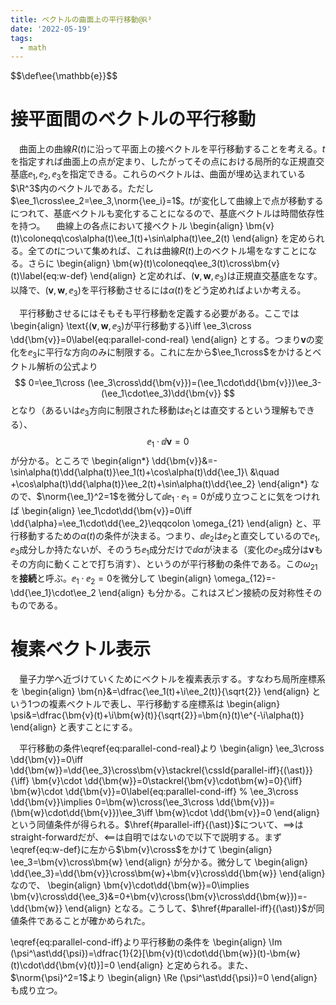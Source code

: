 ```yaml
---
title: ベクトルの曲面上の平行移動@ℝ³
date: '2022-05-19'
tags:
  - math
---
```


<div className="hidden">$$\def\ee{\mathbb{e}}$$</div>

# 接平面間のベクトルの平行移動

　曲面上の曲線$R(t)$に沿って平面上の接ベクトルを平行移動することを考える。$t$を指定すれば曲面上の点が定まり、したがってその点における局所的な正規直交基底$\ee_1,\ee_2,\ee_3$を指定できる。これらのベクトルは、曲面が埋め込まれている$\R^3$内のベクトルである。ただし$\ee_1\cross\ee_2=\ee_3,\norm{\ee_i}=1$。$t$が変化して曲線上で点が移動するにつれて、基底ベクトルも変化することになるので、基底ベクトルは時間依存性を持つ。
　曲線上の各点において接ベクトル
\begin{align}
\bm{v}(t)\coloneqq\cos\alpha(t)\ee_1(t)+\sin\alpha(t)\ee_2(t)
\end{align}
を定められる。全ての$t$について集めれば、これは曲線$R(t)$上のベクトル場をなすことになる。さらに
\begin{align}
\bm{w}(t)\coloneqq\ee_3(t)\cross\bm{v}(t)\label{eq:w-def}
\end{align}
と定めれば、$(\bm{v},\bm{w},\ee_3)$は正規直交基底をなす。以降で、$(\bm{v},\bm{w},\ee_3)$を平行移動させるには$\alpha(t)$をどう定めればよいか考える。

　平行移動させるにはそもそも平行移動を定義する必要がある。ここでは
\begin{align}
\text{$(\bm{v},\bm{w},\ee_3)$が平行移動する}\iff \ee_3\cross \dd{\bm{v}}=0\label{eq:parallel-cond-real}
\end{align}
とする。つまり$\bm{v}$の変化を$\ee_3$に平行な方向のみに制限する。これに左から$\ee_1\cross$をかけるとベクトル解析の公式より
$$
0=\ee_1\cross (\ee_3\cross\dd{\bm{v}})=(\ee_1\cdot\dd{\bm{v}})\ee_3-(\ee_1\cdot\ee_3)\dd{\bm{v}}
$$
となり（あるいは$\ee_3$方向に制限された移動は$\ee_1$とは直交するという理解もできる）、
$$
\ee_1\cdot\dd{\bm{v}}=0
$$
が分かる。ところで
\begin{align*}
\dd{\bm{v}}&=-\sin\alpha(t)\dd{\alpha(t)}\ee_1(t)+\cos\alpha(t)\dd{\ee_1}\\
&\quad +\cos\alpha(t)\dd{\alpha(t)}\ee_2(t)+\sin\alpha(t)\dd{\ee_2}
\end{align*}
なので、$\norm{\ee_1}^2=1$を微分して$\dd{\ee_1}\cdot\ee_1=0$が成り立つことに気をつければ
\begin{align}
\ee_1\cdot\dd{\bm{v}}=0\iff \dd{\alpha}=\ee_1\cdot\dd{\ee_2}\eqqcolon \omega_{21}
\end{align}
と、平行移動するための$\alpha(t)$の条件が決まる。つまり、$\dd{\ee_2}$は$\ee_2$と直交しているので$\ee_1,\ee_3$成分しか持たないが、そのうち$\ee_1$成分だけで$\dd{\alpha}$が決まる（変化の$\ee_3$成分は$\bm{v}$もその方向に動くことで打ち消す）、というのが平行移動の条件である。この$\omega_{21}$を**接続**と呼ぶ。$\ee_1\cdot\ee_2=0$を微分して
\begin{align}
  \omega_{12}=-\dd{\ee_1}\cdot\ee_2
\end{align}
も分かる。これはスピン接続の反対称性そのものである。

# 複素ベクトル表示

　量子力学へ近づけていくためにベクトルを複素表示する。すなわち局所座標系を
\begin{align}
  \bm{n}&=\dfrac{\ee_1(t)+\i\ee_2(t)}{\sqrt{2}}
\end{align}
という1つの複素ベクトルで表し、平行移動する座標系は
\begin{align}
  \psi&=\dfrac{\bm{v}(t)+\i\bm{w}(t)}{\sqrt{2}}=\bm{n}(t)\e^{-\i\alpha(t)}
\end{align}
と表すことにする。

　平行移動の条件\eqref{eq:parallel-cond-real}より
\begin{align}
\ee_3\cross \dd{\bm{v}}=0\iff \dd{\bm{w}}=\dd{\ee_3}\cross\bm{v}\stackrel{\cssId{parallel-iff}{(\ast)}}{\iff} \bm{v}\cdot \dd{\bm{w}}=0\stackrel{\bm{v}\cdot\bm{w}=0}{\iff} \bm{w}\cdot \dd{\bm{v}}=0\label{eq:parallel-cond-iff}
% \ee_3\cross \dd{\bm{v}}\implies 0=\bm{w}\cross(\ee_3\cross \dd{\bm{v}})=(\bm{w}\cdot\dd{\bm{v}})\ee_3\iff \bm{w}\cdot \dd{\bm{v}}=0
\end{align}
という同値条件が得られる。$\href{#parallel-iff}{(\ast)}$について、$\implies$はstraight-forwardだが、$\impliedby$は自明ではないので以下で説明する。まず\eqref{eq:w-def}に左から$\bm{v}\cross$をかけて
\begin{align}
  \ee_3=\bm{v}\cross\bm{w}
\end{align}
が分かる。微分して
\begin{align}
  \dd{\ee_3}=\dd{\bm{v}}\cross\bm{w}+\bm{v}\cross\dd{\bm{w}}
\end{align}
なので、
\begin{align}
  \bm{v}\cdot\dd{\bm{w}}=0\implies \bm{v}\cross\dd{\ee_3}&=0+\bm{v}\cross(\bm{v}\cross\dd{\bm{w}})=-\dd{\bm{w}}
\end{align}
となる。こうして、$\href{#parallel-iff}{(\ast)}$が同値条件であることが確かめられた。

\eqref{eq:parallel-cond-iff}より平行移動の条件を
\begin{align}
  \Im (\psi^\ast\dd{\psi})=\dfrac{1}{2}[\bm{v}(t)\cdot\dd{\bm{w}}(t)-\bm{w}(t)\cdot\dd{\bm{v}(t)}]=0
\end{align}
と定められる。また、$\norm{\psi}^2=1$より
\begin{align}
  \Re (\psi^\ast\dd{\psi})=0
\end{align}
も成り立つ。